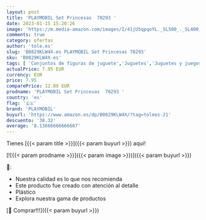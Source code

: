 ```yaml
---
layout: post
title: 'PLAYMOBIL Set Princesas  70293 '
date: 2023-01-15 15:20:26
image: 'https://m.media-amazon.com/images/I/41jU5qpqoYL._SL500_._SL400_.jpg'
comments: true
category: ofertas
author: 'tole.es'
slug: 'B0829KLW4X-es PLAYMOBIL Set Princesas 70293'
sku: 'B0829KLW4X-es'
tags: [ 'Conjuntos de figuras de juguete','Juguetes','Juguetes y juegos','Muñecos y figuras','playmobil','🇪🇸', ]
actualPrice: 7.95 EUR
currency: EUR
price: 7.95
comparePrice: 12.89 EUR
prodname: 'PLAYMOBIL Set Princesas  70293 '
country: 'es'
flag: '🇪🇸'
brand: 'PLAYMOBIL'
buyurl: 'https://www.amazon.es/dp/B0829KLW4X/?tag=tolees-21'
descuento: '38.32'
average: '8.13666666666667'
---
```


Tienes [{{< param title >}}]({{< param buyurl >}}) aqui!

[![{{< param prodname >}}]({{< param image >}})]({{< param buyurl >}})

🔎:

- Nuestra calidad es lo que nos recomienda
- Este producto fue creado con atención al detalle
- Plástico
- Explora nuestra gama de productos

[🛒 Comprar!!!]({{< param buyurl >}})
